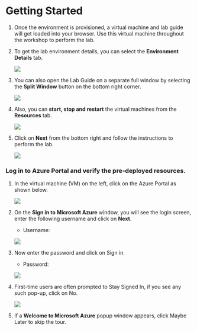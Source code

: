 # Getting Started

1. Once the environment is provisioned, a virtual machine and lab guide will get loaded into your browser. Use this virtual machine throughout the workshop to perform the lab.

1. To get the lab environment details, you can select the **Environment Details** tab.

    ![](../Images/sc900-image1.png)

1. You can also open the Lab Guide on a separate full window by selecting the **Split Window** button on the bottom right corner.

   ![](../Images/sc900-image(2).png)
   
1. Also, you can **start, stop and restart** the virtual machines from the **Resources** tab.

   ![](../Images/sc900-image2.png)
    
1. Click on **Next** from the bottom right and follow the instructions to perform the lab.

   ![](../Images/sc900-image(3).png)

### Log in to Azure Portal and verify the pre-deployed resources.

1. In the virtual machine (VM) on the left, click on the Azure Portal as shown below.

    ![](../Images/sc900-image(1).png)

1. On the **Sign in to Microsoft Azure** window, you will see the login screen, enter the following username and click on **Next**.
   * Username: <inject key="AzureAdUserEmail"></inject>

    ![](../Images/portal1.png)
     
1. Now enter the password and click on Sign in.
   * Password: <inject key="AzureAdUserPassword"></inject>
  
    ![](../Images/portal2.png)

1. First-time users are often prompted to Stay Signed In, if you see any such pop-up, click on No.

    ![](../Images/portal3.png)

1. If a **Welcome to Microsoft Azure** popup window appears, click Maybe Later to skip the tour.
    
